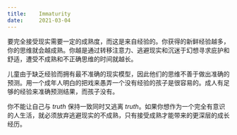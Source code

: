 ```yaml
---
title:    Immaturity
date:     2021-03-04
---
```


要完全接受现实需要一定的成熟度，而这是来自经验的。你获得的新鲜经验越多，你的思维就会越成熟。你越是通过转移注意力、逃避现实和沉迷于幻想寻求庇护和舒适，遭受不成熟和不正确思维的时间就越长。

儿童由于缺乏经验而拥有最不准确的现实模型，因此他们的思维不善于做出准​​确的预测。用一个成年人明白的把戏来愚弄一个没有经验的孩子是很容易的。成人有足够的经验来准确预测结果，而孩子没有。

你不能让自己与 *truth* 保持一致同时又逃离 *truth*。如果你想作为一个完全有意识的人生活，就必须放弃逃避现实的不成熟，只有接受成熟才能带来的更深层的成长经历。
